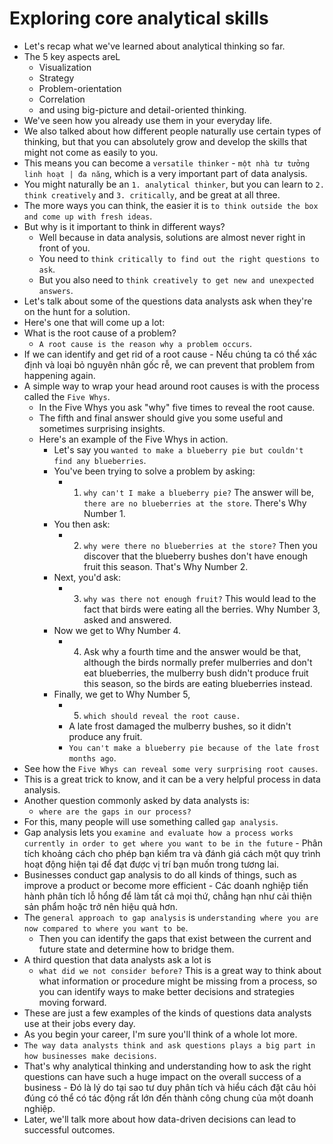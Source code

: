 # Exploring core analytical skills

- Let's recap what we've learned about analytical thinking so far.
- The 5 key aspects areL
  - Visualization
  - Strategy
  - Problem-orientation
  - Correlation
  - and using big-picture and detail-oriented thinking.
- We've seen how you already use them in your everyday life.
- We also talked about how different people naturally use certain types of thinking, but that you can absolutely grow and develop the skills that might not come as easily to you.
- This means you can become a `versatile thinker` - `một nhà tư tưởng linh hoạt | đa năng`, which is a very important part of data analysis.
- You might naturally be an `1. analytical thinker`, but you can learn to `2. think creatively` and `3. critically`, and be great at all three.
- The more ways you can think, the easier it is `to think outside the box and come up with fresh ideas`.
- But why is it important to think in different ways?
  - Well because in data analysis, solutions are almost never right in front of you.
  - You need to `think critically to find out the right questions to ask`.
  - But you also need to `think creatively to get new and unexpected answers`.
- Let's talk about some of the questions data analysts ask when they're on the hunt for a solution.
- Here's one that will come up a lot:
- What is the root cause of a problem?
  - `A root cause is the reason why a problem occurs`.
- If we can identify and get rid of a root cause - Nếu chúng ta có thể xác định và loại bỏ nguyên nhân gốc rễ, we can prevent that problem from happening again.
- A simple way to wrap your head around root causes is with the process called the `Five Whys`.
  - In the Five Whys you ask "why" five times to reveal the root cause.
  - The fifth and final answer should give you some useful and sometimes surprising insights.
  - Here's an example of the Five Whys in action.
    - Let's say you `wanted to make a blueberry pie but couldn't find any blueberries`.
    - You've been trying to solve a problem by asking:
      - 1. `why can't I make a blueberry pie?` The answer will be, `there are no blueberries at the store`. There's Why Number 1.
    - You then ask:
      - 2. `why were there no blueberries at the store?` Then you discover that the blueberry bushes don't have enough fruit this season. That's Why Number 2.
    - Next, you'd ask:
      - 3. `why was there not enough fruit?` This would lead to the fact that birds were eating all the berries. Why Number 3, asked and answered.
    - Now we get to Why Number 4.
      - 4. Ask why a fourth time and the answer would be that, although the birds normally prefer mulberries and don't eat blueberries, the mulberry bush didn't produce fruit this season, so the birds are eating blueberries instead.
    - Finally, we get to Why Number 5,
      - 5. `which should reveal the root cause.`
      - A late frost damaged the mulberry bushes, so it didn't produce any fruit.
      - `You can't make a blueberry pie because of the late frost months ago`.
- See how the `Five Whys can reveal some very surprising root causes`.
- This is a great trick to know, and it can be a very helpful process in data analysis.
- Another question commonly asked by data analysts is:
  - `where are the gaps in our process?`
- For this, many people will use something called `gap analysis`.
- Gap analysis lets you `examine and evaluate how a process works currently in order to get where you want to be in the future` - Phân tích khoảng cách cho phép bạn kiểm tra và đánh giá cách một quy trình hoạt động hiện tại để đạt được vị trí bạn muốn trong tương lai.
- Businesses conduct gap analysis to do all kinds of things, such as improve a product or become more efficient - Các doanh nghiệp tiến hành phân tích lỗ hổng để làm tất cả mọi thứ, chẳng hạn như cải thiện sản phẩm hoặc trở nên hiệu quả hơn.
- The `general approach to gap analysis` is `understanding where you are now compared to where you want to be`.
  - Then you can identify the gaps that exist between the current and future state and determine how to bridge them.
- A third question that data analysts ask a lot is
  - `what did we not consider before?` This is a great way to think about what information or procedure might be missing from a process, so you can identify ways to make better decisions and strategies moving forward.
- These are just a few examples of the kinds of questions data analysts use at their jobs every day.
- As you begin your career, I'm sure you'll think of a whole lot more.
- `The way data analysts think and ask questions plays a big part in how businesses make decisions`.
- That's why analytical thinking and understanding how to ask the right questions can have such a huge impact on the overall success of a business - Đó là lý do tại sao tư duy phân tích và hiểu cách đặt câu hỏi đúng có thể có tác động rất lớn đến thành công chung của một doanh nghiệp.
- Later, we'll talk more about how data-driven decisions can lead to successful outcomes.
